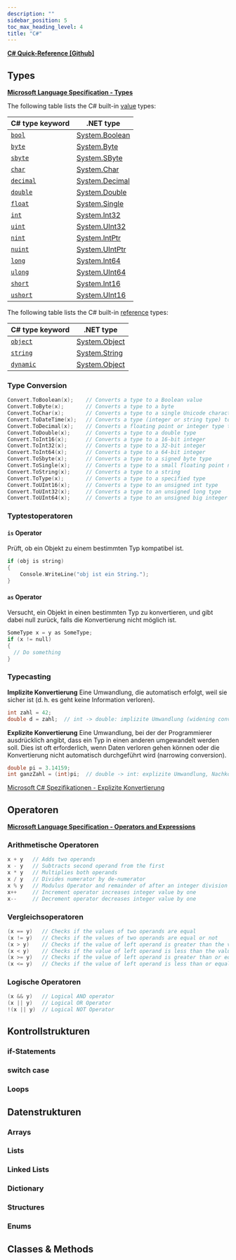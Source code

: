 ```yaml
---
description: ""
sidebar_position: 5
toc_max_heading_level: 4
title: "C#"
---
```

[**C# Quick-Reference [Github]**](https://github.com/andredarcie/csharp-quick-reference-guide?tab=readme-ov-file)

## **Types**

[**Microsoft Language Specification - Types**](https://learn.microsoft.com/en-us/dotnet/csharp/language-reference/language-specification/types)  

The following table lists the C# built-in [value](https://learn.microsoft.com/en-us/dotnet/csharp/language-reference/builtin-types/value-types) types:

|C# type keyword|.NET type|
|---|---|
|[`bool`](https://learn.microsoft.com/en-us/dotnet/csharp/language-reference/builtin-types/bool)|[System.Boolean](https://learn.microsoft.com/en-us/dotnet/api/system.boolean)|
|[`byte`](https://learn.microsoft.com/en-us/dotnet/csharp/language-reference/builtin-types/integral-numeric-types)|[System.Byte](https://learn.microsoft.com/en-us/dotnet/api/system.byte)|
|[`sbyte`](https://learn.microsoft.com/en-us/dotnet/csharp/language-reference/builtin-types/integral-numeric-types)|[System.SByte](https://learn.microsoft.com/en-us/dotnet/api/system.sbyte)|
|[`char`](https://learn.microsoft.com/en-us/dotnet/csharp/language-reference/builtin-types/char)|[System.Char](https://learn.microsoft.com/en-us/dotnet/api/system.char)|
|[`decimal`](https://learn.microsoft.com/en-us/dotnet/csharp/language-reference/builtin-types/floating-point-numeric-types)|[System.Decimal](https://learn.microsoft.com/en-us/dotnet/api/system.decimal)|
|[`double`](https://learn.microsoft.com/en-us/dotnet/csharp/language-reference/builtin-types/floating-point-numeric-types)|[System.Double](https://learn.microsoft.com/en-us/dotnet/api/system.double)|
|[`float`](https://learn.microsoft.com/en-us/dotnet/csharp/language-reference/builtin-types/floating-point-numeric-types)|[System.Single](https://learn.microsoft.com/en-us/dotnet/api/system.single)|
|[`int`](https://learn.microsoft.com/en-us/dotnet/csharp/language-reference/builtin-types/integral-numeric-types)|[System.Int32](https://learn.microsoft.com/en-us/dotnet/api/system.int32)|
|[`uint`](https://learn.microsoft.com/en-us/dotnet/csharp/language-reference/builtin-types/integral-numeric-types)|[System.UInt32](https://learn.microsoft.com/en-us/dotnet/api/system.uint32)|
|[`nint`](https://learn.microsoft.com/en-us/dotnet/csharp/language-reference/builtin-types/integral-numeric-types)|[System.IntPtr](https://learn.microsoft.com/en-us/dotnet/api/system.intptr)|
|[`nuint`](https://learn.microsoft.com/en-us/dotnet/csharp/language-reference/builtin-types/integral-numeric-types)|[System.UIntPtr](https://learn.microsoft.com/en-us/dotnet/api/system.uintptr)|
|[`long`](https://learn.microsoft.com/en-us/dotnet/csharp/language-reference/builtin-types/integral-numeric-types)|[System.Int64](https://learn.microsoft.com/en-us/dotnet/api/system.int64)|
|[`ulong`](https://learn.microsoft.com/en-us/dotnet/csharp/language-reference/builtin-types/integral-numeric-types)|[System.UInt64](https://learn.microsoft.com/en-us/dotnet/api/system.uint64)|
|[`short`](https://learn.microsoft.com/en-us/dotnet/csharp/language-reference/builtin-types/integral-numeric-types)|[System.Int16](https://learn.microsoft.com/en-us/dotnet/api/system.int16)|
|[`ushort`](https://learn.microsoft.com/en-us/dotnet/csharp/language-reference/builtin-types/integral-numeric-types)|[System.UInt16](https://learn.microsoft.com/en-us/dotnet/api/system.uint16)|

The following table lists the C# built-in [reference](https://learn.microsoft.com/en-us/dotnet/csharp/language-reference/keywords/reference-types) types:

|C# type keyword|.NET type|
|---|---|
|[`object`](https://learn.microsoft.com/en-us/dotnet/csharp/language-reference/builtin-types/reference-types#the-object-type)|[System.Object](https://learn.microsoft.com/en-us/dotnet/api/system.object)|
|[`string`](https://learn.microsoft.com/en-us/dotnet/csharp/language-reference/builtin-types/reference-types#the-string-type)|[System.String](https://learn.microsoft.com/en-us/dotnet/api/system.string)|
|[`dynamic`](https://learn.microsoft.com/en-us/dotnet/csharp/language-reference/builtin-types/reference-types#the-dynamic-type)|[System.Object](https://learn.microsoft.com/en-us/dotnet/api/system.object)|

### Type Conversion

```c
Convert.ToBoolean(x);    // Converts a type to a Boolean value
Convert.ToByte(x);       // Converts a type to a byte
Convert.ToChar(x);       // Converts a type to a single Unicode character
Convert.ToDateTime(x);   // Converts a type (integer or string type) to date-time structures
Convert.ToDecimal(x);    // Converts a floating point or integer type to a decimal type
Convert.ToDouble(x);     // Converts a type to a double type
Convert.ToInt16(x);      // Converts a type to a 16-bit integer
Convert.ToInt32(x);      // Converts a type to a 32-bit integer
Convert.ToInt64(x);      // Converts a type to a 64-bit integer
Convert.ToSbyte(x);      // Converts a type to a signed byte type
Convert.ToSingle(x);     // Converts a type to a small floating point number
Convert.ToString(x);     // Converts a type to a string
Convert.ToType(x);       // Converts a type to a specified type
Convert.ToUInt16(x);     // Converts a type to an unsigned int type
Convert.ToUInt32(x);     // Converts a type to an unsigned long type
Convert.ToUInt64(x);     // Converts a type to an unsigned big integer
```

### Typtestoperatoren

#### `is` Operator
Prüft, ob ein Objekt zu einem bestimmten Typ kompatibel ist.
```c
if (obj is string)
{
    Console.WriteLine("obj ist ein String.");
}
```
#### `as` Operator
Versucht, ein Objekt in einen bestimmten Typ zu konvertieren, und gibt dabei null zurück, falls die Konvertierung nicht möglich ist.
```c
SomeType x = y as SomeType;
if (x != null)
{
  // Do something
}
```

### Typecasting
**Implizite Konvertierung**
Eine Umwandlung, die automatisch erfolgt, weil sie sicher ist (d. h. es geht keine Information verloren).
```c
int zahl = 42;
double d = zahl;  // int -> double: implizite Umwandlung (widening conversion)
```
**Explizite Konvertierung**
Eine Umwandlung, bei der der Programmierer ausdrücklich angibt, dass ein Typ in einen anderen umgewandelt werden soll.
Dies ist oft erforderlich, wenn Daten verloren gehen können oder die Konvertierung nicht automatisch durchgeführt wird (narrowing conversion).
```c
double pi = 3.14159;
int ganzZahl = (int)pi;  // double -> int: explizite Umwandlung, Nachkommabereich geht verloren
```
[Microsoft C# Spezifikationen - Explizite Konvertierung](https://learn.microsoft.com/de-de/dotnet/csharp/language-reference/language-specification/conversions#103-explicit-conversions)

## **Operatoren**

[**Microsoft Language Specification - Operators and Expressions**](https://learn.microsoft.com/en-us/dotnet/csharp/language-reference/operators/)  

### Arithmetische Operatoren
```c
x + y   // Adds two operands
x - y   // Subtracts second operand from the first
x * y   // Multiplies both operands
x / y   // Divides numerator by de-numerator
x % y   // Modulus Operator and remainder of after an integer division
x++     // Increment operator increases integer value by one
x--     // Decrement operator decreases integer value by one
```
### Vergleichsoperatoren
```c
(x == y)   // Checks if the values of two operands are equal
(x != y)   // Checks if the values of two operands are equal or not
(x > y)    // Checks if the value of left operand is greater than the value of right operand
(x < y)    // Checks if the value of left operand is less than the value of right operand
(x >= y)   // Checks if the value of left operand is greater than or equal to the value of right operand
(x <= y)   // Checks if the value of left operand is less than or equal to the value of right operand
```
### Logische Operatoren
```c
(x && y)   // Logical AND operator
(x || y)   // Logical OR Operator
!(x || y)  // Logical NOT Operator
```

## **Kontrollstrukturen**

### if-Statements

### switch case

### Loops

## **Datenstrukturen**

### Arrays

### Lists

### Linked Lists

### Dictionary

### Structures

### Enums

## **Classes & Methods**


